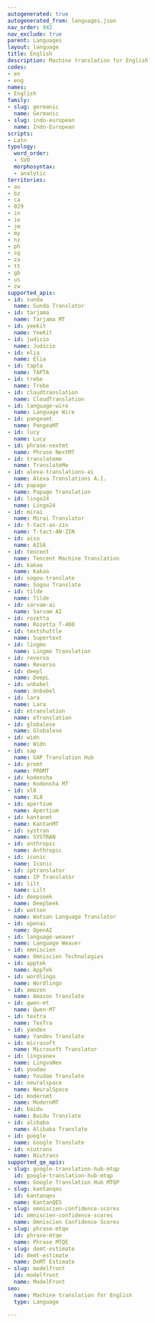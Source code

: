 ```yaml
---
autogenerated: true
autogenerated_from: languages.json
nav_order: 942
nav_exclude: true
parent: Languages
layout: language
title: English
description: Machine translation for English
codes:
- en
- eng
names:
- English
family:
- slug: germanic
  name: Germanic
- slug: indo-european
  name: Indo-European
scripts:
- Latn
typology:
  word_order:
  - SVO
  morphosyntax:
  - analytic
territories:
- au
- bz
- ca
- 029
- in
- ie
- jm
- my
- nz
- ph
- sg
- za
- tt
- gb
- us
- zw
supported_apis:
- id: sunda
  name: Sunda Translator
- id: tarjama
  name: Tarjama MT
- id: yeekit
  name: YeeKit
- id: judicio
  name: Judicio
- id: elia
  name: Elia
- id: tapta
  name: TAPTA
- id: trebe
  name: Trebe
- id: cloudtranslation
  name: CloudTranslation
- id: language-wire
  name: Language Wire
- id: pangeamt
  name: PangeaMT
- id: lucy
  name: Lucy
- id: phrase-nextmt
  name: Phrase NextMT
- id: translateme
  name: TranslateMe
- id: alexa-translations-ai
  name: Alexa Translations A.I.
- id: papago
  name: Papago Translation
- id: lingo24
  name: Lingo24
- id: mirai
  name: Mirai Translator
- id: t-tact-an-zin
  name: T-tact-AN-ZIN
- id: aisa
  name: AISA
- id: tencent
  name: Tencent Machine Translation
- id: kakao
  name: Kakao
- id: sogou-translate
  name: Sogou Translate
- id: tilde
  name: Tilde
- id: sarvam-ai
  name: Sarvam AI
- id: rozetta
  name: Rozetta T-400
- id: textshuttle
  name: Supertext
- id: lingmo
  name: Lingmo Translation
- id: reverso
  name: Reverso
- id: deepl
  name: DeepL
- id: unbabel
  name: Unbabel
- id: lara
  name: Lara
- id: etranslation
  name: eTranslation
- id: globalese
  name: Globalese
- id: widn
  name: Widn
- id: sap
  name: SAP Translation Hub
- id: promt
  name: PROMT
- id: kodensha
  name: Kodensha MT
- id: xl8
  name: XL8
- id: apertium
  name: Apertium
- id: kantanmt
  name: KantanMT
- id: systran
  name: SYSTRAN
- id: anthropic
  name: Anthropic
- id: iconic
  name: Iconic
- id: iptranslator
  name: IP Translator
- id: lilt
  name: Lilt
- id: deepseek
  name: DeepSeek
- id: watson
  name: Watson Language Translator
- id: openai
  name: OpenAI
- id: language-weaver
  name: Language Weaver
- id: omniscien
  name: Omniscien Technologies
- id: apptek
  name: AppTek
- id: wordlingo
  name: Wordlingo
- id: amazon
  name: Amazon Translate
- id: qwen-mt
  name: Qwen-MT
- id: textra
  name: TexTra
- id: yandex
  name: Yandex Translate
- id: microsoft
  name: Microsoft Translator
- id: lingvanex
  name: LingvaNex
- id: youdao
  name: Youdao Translate
- id: neuralspace
  name: NeuralSpace
- id: modernmt
  name: ModernMT
- id: baidu
  name: Baidu Translate
- id: alibaba
  name: Alibaba Translate
- id: google
  name: Google Translate
- id: niutrans
  name: Niutrans
supported_qe_apis:
- slug: google-translation-hub-mtqp
  id: google-translation-hub-mtqp
  name: Google Translation Hub MTQP
- slug: kantanqes
  id: kantanqes
  name: KantanQES
- slug: omniscien-confidence-scores
  id: omniscien-confidence-scores
  name: Omniscien Confidence Scores
- slug: phrase-mtqe
  id: phrase-mtqe
  name: Phrase MTQE
- slug: demt-estimate
  id: demt-estimate
  name: DeMT Estimate
- slug: modelfront
  id: modelfront
  name: ModelFront
seo:
  name: Machine translation for English
  type: Language

---
```


